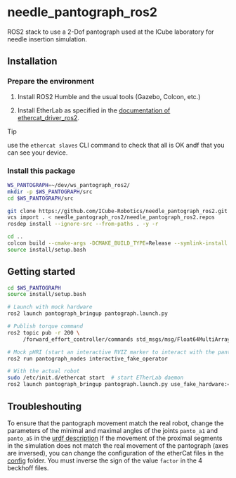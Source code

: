 # needle_pantograph_ros2
ROS2 stack to use a 2-Dof pantograph used at the ICube laboratory for needle insertion simulation.

## Installation

### Prepare the environment

1) Install ROS2 Humble and the usual tools (Gazebo, Colcon, etc.)

2) Install EtherLab as specified in the [documentation of ethercat_driver_ros2](https://icube-robotics.github.io/ethercat_driver_ros2/).

> [!TIP]
> use the `ethercat slaves` CLI command to check that all is OK andf that you can see your device.

### Install this package

```bash
WS_PANTOGRAPH=~/dev/ws_pantograph_ros2/
mkdir -p $WS_PANTOGRAPH/src
cd $WS_PANTOGRAPH/src

git clone https://github.com/ICube-Robotics/needle_pantograph_ros2.git
vcs import . < needle_pantograph_ros2/needle_pantograph_ros2.repos
rosdep install --ignore-src --from-paths . -y -r

cd ..
colcon build --cmake-args -DCMAKE_BUILD_TYPE=Release --symlink-install
source install/setup.bash
```

## Getting started

```bash
cd $WS_PANTOGRAPH
source install/setup.bash
```

```bash
# Launch with mock hardware
ros2 launch pantograph_bringup pantograph.launch.py

# Publish torque command
ros2 topic pub -r 200 \
     /forward_effort_controller/commands std_msgs/msg/Float64MultiArray "data: [0.5, 0.0]"

# Mock pHRI (start an interactive RVIZ marker to interact with the pantograph)
ros2 run pantograph_nodes interactive_fake_operator

```

```bash
# With the actual robot
sudo /etc/init.d/ethercat start  # start ETherLab daemon
ros2 launch pantograph_bringup pantograph.launch.py use_fake_hardware:=false
```
## Troubleshouting

To ensure that the pantograph movement match the real robot, change the parameters of the minimal and maximal angles of the joints `panto_a1` and `panto_a5` in the [urdf description](pantograph_description/urdf/pantograph.urdf.xacro)
If the movement of the proximal segments in the simulation does not match the real movement of the pantograph (axes are inversed), you can change the configuration of the etherCat files in the [config](pantograph_description/config) folder.
You must inverse the sign of the value `factor` in the 4 beckhoff files.
